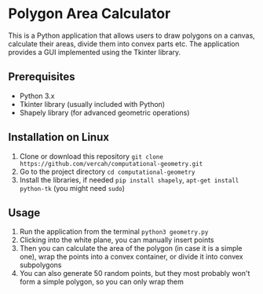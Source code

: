 # Polygon Area Calculator

This is a Python application that allows users to draw polygons on a canvas, calculate their areas, divide them into convex parts etc. The application provides a GUI implemented using the Tkinter library.

## Prerequisites

- Python 3.x
- Tkinter library (usually included with Python)
- Shapely library (for advanced geometric operations)

## Installation on Linux

1. Clone or download this repository `git clone https://github.com/vercah/computational-geometry.git`
2. Go to the project directory `cd computational-geometry`
3. Install the libraries, if needed `pip install shapely`, `apt-get install python-tk` (you might need `sudo`)

## Usage

1. Run the application from the terminal `python3 geometry.py`
2. Clicking into the white plane, you can manually insert points
3. Then you can calculate the area of the polygon (in case it is a simple one), wrap the points into a convex container, or divide it into convex subpolygons
4. You can also generate 50 random points, but they most probably won't form a simple polygon, so you can only wrap them
